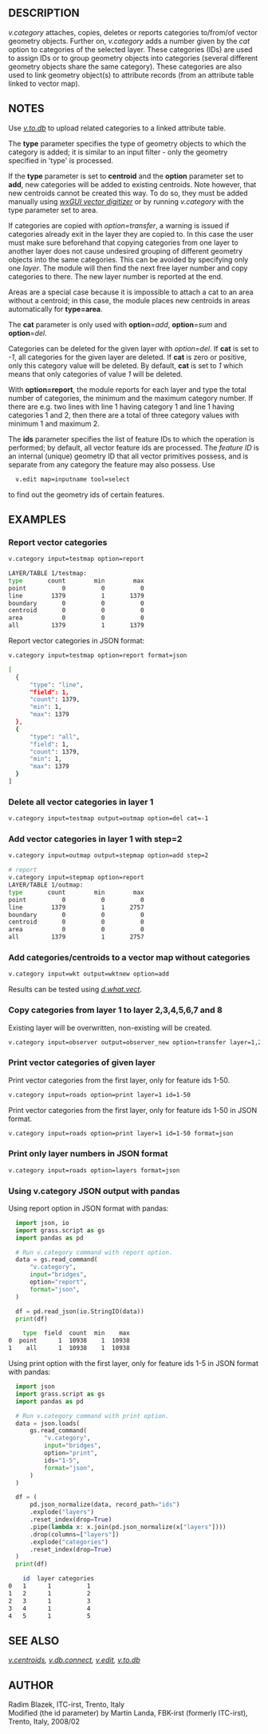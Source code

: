 ## DESCRIPTION

*v.category* attaches, copies, deletes or reports categories to/from/of
vector geometry objects. Further on, *v.category* adds a number given by
the *cat* option to categories of the selected layer. These categories
(IDs) are used to assign IDs or to group geometry objects into
categories (several different geometry objects share the same category).
These categories are also used to link geometry object(s) to attribute
records (from an attribute table linked to vector map).

## NOTES

Use *[v.to.db](v.to.db.md)* to upload related categories to a linked
attribute table.

The **type** parameter specifies the type of geometry objects to which
the category is added; it is similar to an input filter - only the
geometry specified in 'type' is processed.

If the **type** parameter is set to **centroid** and the **option**
parameter set to **add**, new categories will be added to existing
centroids. Note however, that new centroids cannot be created this way.
To do so, they must be added manually using *[wxGUI vector
digitizer](wxGUI.vdigit.md)* or by running *v.category* with the type
parameter set to area.

If categories are copied with *option=transfer*, a warning is issued if
categories already exit in the layer they are copied to. In this case
the user must make sure beforehand that copying categories from one
layer to another layer does not cause undesired grouping of different
geometry objects into the same categories. This can be avoided by
specifying only one *layer*. The module will then find the next free
layer number and copy categories to there. The new layer number is
reported at the end.

Areas are a special case because it is impossible to attach a cat to an
area without a centroid; in this case, the module places new centroids
in areas automatically for **type=area**.

The **cat** parameter is only used with **option**=*add*,
**option**=*sum* and **option**=*del*.

Categories can be deleted for the given layer with *option=del*. If
**cat** is set to *-1*, all categories for the given layer are deleted.
If **cat** is zero or positive, only this category value will be
deleted. By default, **cat** is set to *1* which means that only
categories of value *1* will be deleted.

With **option=report**, the module reports for each layer and type the
total number of categories, the minimum and the maximum category number.
If there are e.g. two lines with line 1 having category 1 and line 1
having categories 1 and 2, then there are a total of three category
values with minimum 1 and maximum 2.

The **ids** parameter specifies the list of feature IDs to which the
operation is performed; by default, all vector feature ids are
processed. The *feature ID* is an internal (unique) geometry ID that all
vector primitives possess, and is separate from any category the feature
may also possess. Use

```sh
  v.edit map=inputname tool=select
```

to find out the geometry ids of certain features.

## EXAMPLES

### Report vector categories

```sh
v.category input=testmap option=report

LAYER/TABLE 1/testmap:
type       count        min        max
point          0          0          0
line        1379          1       1379
boundary       0          0          0
centroid       0          0          0
area           0          0          0
all         1379          1       1379
```

Report vector categories in JSON format:

```sh
v.category input=testmap option=report format=json

[
  {
      "type": "line",
      "field": 1,
      "count": 1379,
      "min": 1,
      "max": 1379
  },
  {
      "type": "all",
      "field": 1,
      "count": 1379,
      "min": 1,
      "max": 1379
  }
]
```

### Delete all vector categories in layer 1

```sh
v.category input=testmap output=outmap option=del cat=-1
```

### Add vector categories in layer 1 with step=2

```sh
v.category input=outmap output=stepmap option=add step=2

# report
v.category input=stepmap option=report
LAYER/TABLE 1/outmap:
type       count        min        max
point          0          0          0
line        1379          1       2757
boundary       0          0          0
centroid       0          0          0
area           0          0          0
all         1379          1       2757
```

### Add categories/centroids to a vector map without categories

```sh
v.category input=wkt output=wktnew option=add
```

Results can be tested using *[d.what.vect](d.what.vect.md)*.

### Copy categories from layer 1 to layer 2,3,4,5,6,7 and 8

Existing layer will be overwritten, non-existing will be created.

```sh
v.category input=observer output=observer_new option=transfer layer=1,2,3,4,5,6,7,8
```

### Print vector categories of given layer

Print vector categories from the first layer, only for feature ids 1-50.

```sh
v.category input=roads option=print layer=1 id=1-50
```

Print vector categories from the first layer, only for feature ids 1-50 in JSON format.

```sh
v.category input=roads option=print layer=1 id=1-50 format=json
```

### Print only layer numbers in JSON format

```sh
v.category input=roads option=layers format=json
```

### Using v.category JSON output with pandas

Using report option in JSON format with pandas:
```python
  import json, io
  import grass.script as gs
  import pandas as pd

  # Run v.category command with report option.
  data = gs.read_command(
      "v.category",
      input="bridges",
      option="report",
      format="json",
  )

  df = pd.read_json(io.StringIO(data))
  print(df)
```

```sh
    type  field  count  min    max
0  point      1  10938    1  10938
1    all      1  10938    1  10938
```


Using print option with the first layer, only for feature ids 1-5 in JSON format with pandas:
```python
  import json
  import grass.script as gs
  import pandas as pd

  # Run v.category command with print option.
  data = json.loads(
      gs.read_command(
          "v.category",
          input="bridges",
          option="print",
          ids="1-5",
          format="json",
      )
  )

  df = (
      pd.json_normalize(data, record_path="ids")
      .explode("layers")
      .reset_index(drop=True)
      .pipe(lambda x: x.join(pd.json_normalize(x["layers"])))
      .drop(columns=["layers"])
      .explode("categories")
      .reset_index(drop=True)
  )
  print(df)
```

```sh
    id  layer categories
0   1      1          1
1   2      1          2
2   3      1          3
3   4      1          4
4   5      1          5
```

## SEE ALSO

*[v.centroids](v.centroids.md), [v.db.connect](v.db.connect.md),
[v.edit](v.edit.md), [v.to.db](v.to.db.md)*

## AUTHOR

Radim Blazek, ITC-irst, Trento, Italy  
Modified (the id parameter) by Martin Landa, FBK-irst (formerly
ITC-irst), Trento, Italy, 2008/02
